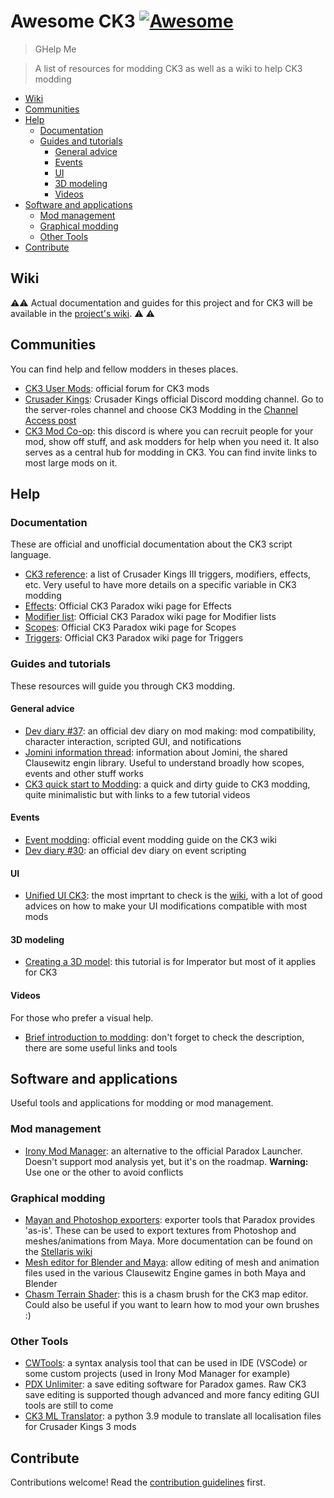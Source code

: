# Awesome CK3 [![Awesome](https://awesome.re/badge.svg)](https://awesome.re)

> GHelp Me

> A list of resources for modding CK3 as well as a wiki to help CK3 modding

- [Wiki](#wiki)
- [Communities](#communities)
- [Help](#help)
  - [Documentation](#documentation)
  - [Guides and tutorials](#guides-and-tutorials)
    - [General advice](#general-advice)
    - [Events](#events)
    - [UI](#ui)
    - [3D modeling](#3d-modeling)
    - [Videos](#videos)
- [Software and applications](#software-and-applications)
  - [Mod management](#mod-management)
  - [Graphical modding](#graphical-modding)
  - [Other Tools](#other-tools)
- [Contribute](#contribute)

## Wiki

⚠⚠️ ️Actual documentation and guides for this project and for CK3 will be available in the [project's wiki](<https://github.com/ck3-mods/awesome-ck3/wiki>). ⚠️ ⚠️

## Communities

You can find help and fellow modders in theses places.

- [CK3 User Mods](https://forum.paradoxplaza.com/forum/forums/crusader-kings-iii-user-mods.1080/): official forum for CK3 mods
- [Crusader Kings](https://discord.gg/ck3): Crusader Kings official Discord modding channel. Go to the server-roles channel and choose CK3 Modding in the [Channel Access post](https://discordapp.com/channels/616881873506795550/710484698924711976/710490306788982804)
- [CK3 Mod Co-op](https://discord.gg/apEvxDZ): this discord is where you can recruit people for your mod, show off stuff, and ask modders for help when you need it. It also serves as a central hub for modding in CK3. You can find invite links to most large mods on it.

## Help

### Documentation

These are official and unofficial documentation about the CK3 script language.

- [CK3 reference](https://github.com/OldEnt/crusader-kings-3-triggers-modifiers-effects-event-scopes-targets-on-actions-code-revisions-list): a list of Crusader Kings III triggers, modifiers, effects, etc. Very useful to have more details on a specific variable in CK3 modding
- [Effects](https://ck3.paradoxwikis.com/Effects): Official CK3 Paradox wiki page for Effects
- [Modifier list](https://ck3.paradoxwikis.com/Modifier_list): Official CK3 Paradox wiki page for Modifier lists
- [Scopes](https://ck3.paradoxwikis.com/Scopes): Official CK3 Paradox wiki page for Scopes
- [Triggers](https://ck3.paradoxwikis.com/Triggers): Official CK3 Paradox wiki page for Triggers

### Guides and tutorials

These resources will guide you through CK3 modding.

#### General advice

- [Dev diary #37](https://forum.paradoxplaza.com/forum/developer-diary/ck3-dev-diary-37-making-mods.1410656/): an official dev diary on mod making: mod compatibility, character interaction, scripted GUI, and notifications
- [Jomini information thread](https://forum.paradoxplaza.com/forum/threads/grand-jomini-modding-information-manuscript.1170261/): information about Jomini, the shared Clausewitz engin library. Useful to understand broadly how scopes, events and other stuff works
- [CK3 quick start to Modding](https://docs.google.com/document/d/1Tbayk3WBcCyl3d78jm6XcxsDxSsBTmHeVHJ2hrAvlrY/edit): a quick and dirty guide to CK3 modding, quite minimalistic but with links to a few tutorial videos

#### Events

- [Event modding](https://ck3.paradoxwikis.com/Event_modding): official event modding guide on the CK3 wiki
- [Dev diary #30](https://forum.paradoxplaza.com/forum/developer-diary/crusader-kings-3-dev-diary-30-event-scripting.1397140/): an official dev diary on event scripting

#### UI

- [Unified UI CK3](https://github.com/Gr770/UnifiedUICK3): the most imprtant to check is the [wiki](https://github.com/Gr770/UnifiedUICK3/wiki), with a lot of good advices on how to make your UI modifications compatible with most mods

#### 3D modeling

- [Creating a 3D model](https://forum.paradoxplaza.com/forum/threads/tutorial-creating-a-3d-model-part-ii.1387882/): this tutorial is for Imperator but most of it applies for CK3

#### Videos

For those who prefer a visual help.

- [Brief introduction to modding](https://www.youtube.com/watch?v=uu_Zxf4ul2g): don't forget to check the description, there are some useful links and tools

## Software and applications

Useful tools and applications for modding or mod management.

### Mod management

- [Irony Mod Manager](https://github.com/bcssov/IronyModManager): an alternative to the official Paradox Launcher. Doesn't support mod analysis yet, but it's on the roadmap. **Warning:** Use one or the other to avoid conflicts

### Graphical modding

- [Mayan and Photoshop exporters](https://ck3.paradoxwikis.com/Exporters): exporter tools that Paradox provides 'as-is'. These can be used to export textures from Photoshop and meshes/animations from Maya. More documentation can be found on the [Stellaris wiki](https://stellaris.paradoxwikis.com/Maya_exporter)
- [Mesh editor for Blender and Maya](https://github.com/ross-g/io_pdx_mesh): allow editing of mesh and animation files used in the various Clausewitz Engine games in both Maya and Blender
- [Chasm Terrain Shader](https://github.com/terrapass/ck3-modutil-chasm-shader): this is a chasm brush for the CK3 map editor. Could also be useful if you want to learn how to mod your own brushes :)

### Other Tools

- [CWTools](https://cwtools.github.io): a syntax analysis tool that can be used in IDE (VSCode) or some custom projects (used in Irony Mod Manager for example)
- [PDX Unlimiter](https://github.com/crschnick/pdx_unlimiter): a save editing software for Paradox games. Raw CK3 save editing is supported though advanced and more fancy editing GUI tools are still to come
- [CK3 ML Translator](https://github.com/theNicelander/ck3_ml_translator): a python 3.9 module to translate all localisation files for Crusader Kings 3 mods

## Contribute

Contributions welcome! Read the [contribution guidelines](contributing.md) first.
